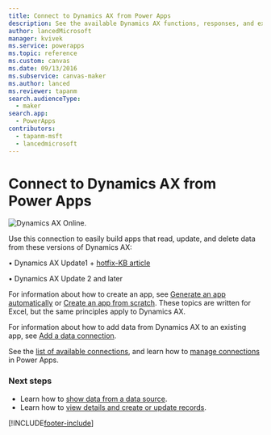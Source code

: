 ```yaml
---
title: Connect to Dynamics AX from Power Apps
description: See the available Dynamics AX functions, responses, and examples.
author: lancedMicrosoft
manager: kvivek
ms.service: powerapps
ms.topic: reference
ms.custom: canvas
ms.date: 09/13/2016
ms.subservice: canvas-maker
ms.author: lanced
ms.reviewer: tapanm
search.audienceType: 
  - maker
search.app: 
  - PowerApps
contributors:
  - tapanm-msft
  - lancedmicrosoft
---
```

# Connect to Dynamics AX from Power Apps
![Dynamics AX Online.](./media/connection-dynamicsax/dynamics-ax.png)

Use this connection to easily build apps that read, update, and delete data from these versions of Dynamics AX:

•    Dynamics AX Update1 + [hotfix-KB article](https://fix.lcs.dynamics.com/Issue/Resolved?kb=3175021&bugId=3762232&qc=75f75fb7cb5de685683dafada9bdc618a7674bc4e299935b567a28ac02489b5c)

•    Dynamics AX Update 2 and later

For information about how to create an app, see [Generate an app automatically](../get-started-create-from-data.md) or [Create an app from scratch](../get-started-create-from-blank.md). These topics are written for Excel, but the same principles apply to Dynamics AX.

For information about how to add data from Dynamics AX to an existing app, see [Add a data connection](../add-data-connection.md).

See the [list of available connections](../connections-list.md), and learn how to [manage connections](../add-manage-connections.md) in Power Apps.

### Next steps
* Learn how to [show data from a data source](../add-gallery.md).
* Learn how to [view details and create or update records](../add-form.md).



[!INCLUDE[footer-include](../../../includes/footer-banner.md)]